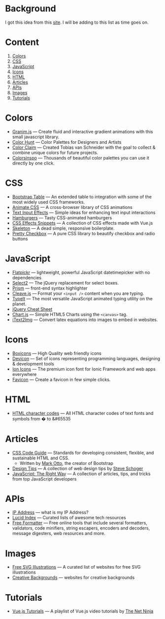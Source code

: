 # Background

I got this idea from this [site](https://webdevresources.info/colors). I will be adding to this list as time goes on.

# Content
1. [Colors](#colors)
2. [CSS](#css)
3. [JavaScript](#javascript)
4. [Icons](#icons)
5. [HTML](#html)
6. [Articles](#articles)
7. [APIs](#apis)
8. [Images](#images)
9. [Tutorials](#tutorials)

# Colors
* [Granim.js](https://github.com/sarcadass/granim.js) &mdash; Create fluid and interactive gradient animations with this small javascript library.
* [Color Hunt](https://colorhunt.co/) &mdash; Color Palettes for Designers and Artists
* [Color Claim](https://www.vanschneider.com/colors) &mdash; Created Tobias van Schneider with the goal to collect & combine unique colors for future projects.
* [Colorsinspo](https://colorsinspo.com/) &mdash; Thousands of beautiful color palettes you can use it directly by one click.

# CSS
* [Bootstrap Table](https://bootstrap-table.com/docs/getting-started/introduction/) &mdash; An extended table to integration with some of the most widely used CSS frameworks.
* [Animate CSS](https://daneden.github.io/animate.css/) &mdash; A cross-browser library of CSS animations
* [Text Input Effects](https://tympanus.net/Development/TextInputEffects/index.html) &mdash; Simple ideas for enhancing text input interactions
* [Hamburgers](https://jonsuh.com/hamburgers/) &mdash; Tasty CSS-animated hamburgers
* [CSS Effects Snippets](https://emilkowalski.github.io/css-effects-snippets/) &mdash; A collection of CSS effects made with Vue.js
* [Skeleton](http://getskeleton.com/) &mdash; A dead simple, responsive boilerplate.
* [Pretty Checkbox](https://lokesh-coder.github.io/pretty-checkbox/) &mdash; A pure CSS library to beautify checkbox and radio buttons

# JavaScript
* [Flatpickr](https://flatpickr.js.org/) &mdash; lightweight, powerful JavaScript datetimepicker with no dependencies
* [Select2](https://select2.org/) &mdash; The jQuery replacement for select boxes.
* [Prism](https://prismjs.com/) &mdash; front-end syntax highlighter
* [Cleave.js](https://nosir.github.io/cleave.js/) &mdash; Format your ```<input />``` content when you are typing.
* [TypeIt](https://typeitjs.com/) &mdash; The most versatile JavaScript animated typing utility on the planet.
* [jQuery Cheat Sheet](https://websitesetup.org/wp-content/uploads/2017/01/wsu-jquery-cheat-sheet.pdf)
* [Chart.js](https://www.chartjs.org/docs/latest/) &mdash; Simple HTML5 Charts using the ```<canvas>``` tag.
* [iText2Img](http://www.sciweavers.org/free-online-latex-equation-editor) &mdash; Convert latex equations into images to embed in websites.

# Icons
* [Boxicons](https://boxicons.com/) &mdash; High Quality web friendly icons
* [Devicon](https://konpa.github.io/devicon/) &mdash; Set of icons representing programming languages, designing & development tools
* [Ion Icons](https://ionicons.com/) &mdash; The premium icon font for Ionic Framework and web apps everywhere
* [Favicon](https://favicon.io/favicon-generator/) &mdash; Create a favicon in few simple clicks.

# HTML
* [HTML character codes](https://www.rapidtables.com/web/html/html-codes.html) &mdash; All HTML character codes of text fonts and symbols from &#0; to &#65535

# Articles
* [CSS Code Guide](https://codeguide.co/) &mdash; Standards for developing consistent, flexible, and sustainable HTML and CSS.
  * Written by [Mark Otto](https://mdo.fm/), the creator of Bootstrap
* [Design Tips](https://twitter.com/i/events/994601867987619840) &mdash; A collection of web design tips by [Steve Schoger](https://twitter.com/steveschoger)
* [JavaScript: The Right Way](https://jstherightway.org/) &mdash; A collection of articles, tips, and tricks from top JavaScript developers

# APIs
* [IP Address](http://ip4.me/) &mdash; what is my IP Address?
* [Lucid Index](https://lucidindex.com/) &mdash; Curated lists of awesome tech resources
* [Free Formatter](https://www.freeformatter.com/) &mdash; Free online tools that include several formatters, validators, code minifiers, string escapers, encoders and decoders, message digesters, web resources and more.

# Images
* [Free SVG Illustrations](https://wweb.dev/resources/free-svg-illustrations) &mdash; A curated list of websites for free SVG illustrations
* [Creative Backgrounds](https://wweb.dev/resources/creative-backgrounds) &mdash; websites for creative backgrounds

# Tutorials
* [Vue.js Tutorials](https://www.youtube.com/playlist?list=PL4cUxeGkcC9gQcYgjhBoeQH7wiAyZNrYa) &mdash; A playlist of Vue.js video tutorials by [The Net Ninja](https://www.youtube.com/channel/UCW5YeuERMmlnqo4oq8vwUpg)